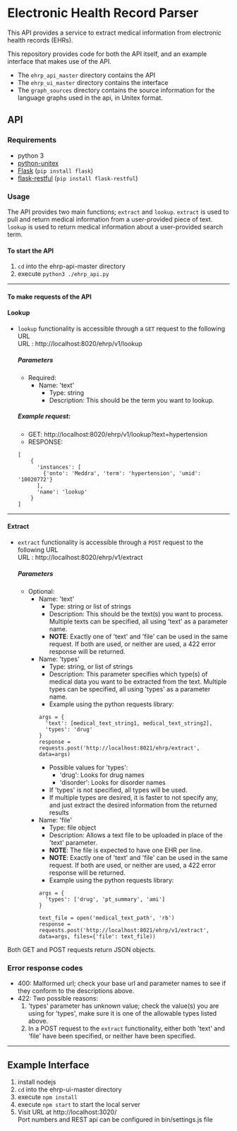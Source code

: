 # Electronic Health Record Parser
This API provides a service to extract medical information from electronic health records (EHRs).<br>

This repository provides code for both the API itself, and an example interface that makes use of the API.
+ The `ehrp_api_master` directory contains the API
+ The `ehrp_ui_master` directory contains the interface
+ The `graph_sources` directory contains the source information for the language graphs used in the api, in Unitex format.

## API
### Requirements
+ python 3
+ [python-unitex](https://github.com/patwat/python-unitex)
+ [Flask](https://flask.palletsprojects.com/en/1.1.x/installation/#install-flask) (`pip install flask`)
+ [flask-restful](https://flask-restful.readthedocs.io/en/latest/installation.html) (`pip install flask-restful`)

### Usage
The API provides two main functions; `extract` and `lookup`. `extract` is used to pull and return medical information from a user-provided piece of text. `lookup` is used to return medical information about a user-provided search term.

#### To start the API
1. `cd` into the ehrp-api-master directory
2. execute `python3 ./ehrp_api.py`

___
#### To make requests of the API

  #### Lookup
  + `lookup` functionality is accessible through a `GET` request to the following URL<br>
    URL : http://localhost:8020/ehrp/v1/lookup<br>
    ##### Parameters
    + Required:<br>
      + Name: 'text'
        + Type: string
        + Description: This should be the term you want to lookup.<br>

    ##### Example request:
    + GET: http://localhost:8020/ehrp/v1/lookup?text=hypertension
    + RESPONSE:<br>
    ```
    [
        {
          'instances': [
            {'onto': 'Meddra', 'term': 'hypertension', 'umid': '10020772'}
          ],
          'name': 'lookup'
        }
    ]
    ```
___

#### Extract
  + `extract` functionality is accessible through a `POST` request to the following URL<br>
    URL : http://localhost:8020/ehrp/v1/extract
    ##### Parameters
    + Optional:
      + Name: 'text'
        + Type: string or list of strings
        + Description: This should be the text(s) you want to process. Multiple texts can be specified, all using 'text' as a parameter name.
        + **NOTE**: Exactly one of 'text' and 'file' can be used in the same request. If both are used, or neither are used, a 422 error response will be returned.
      + Name: 'types'
        + Type: string, or list of strings
        + Description: This parameter specifies which type(s) of medical data you want to be extracted from the text. Multiple types can be specified, all using 'types' as a parameter name.
        + Example using the python requests library:<br>
        ```
        args = {
          'text': [medical_text_string1, medical_text_string2],
          'types': 'drug'
        }
        response = requests.post('http://localhost:8021/ehrp/extract', data=args)
        ```
        + Possible values for 'types':  
          + 'drug': Looks for drug names
          + 'disorder': Looks for disorder names
        + If 'types' is not specified, all types will be used.
        + If multiple types are desired, it is faster to not specify any, and just extract the desired information from the returned results
      + Name: 'file'
        + Type: file object
        + Description: Allows a text file to be uploaded in place of the 'text' parameter.
        + **NOTE**: The file is expected to have one EHR per line.
        + **NOTE**: Exactly one of 'text' and 'file' can be used in the same request. If both are used, or neither are used, a 422 error response will be returned.
        + Example using the python requests library:
        ```
        args = {
          'types': ['drug', 'pt_summary', 'ami']
        }
        
        text_file = open('medical_text_path', 'rb')
        response = requests.post('http://localhost:8021/ehrp/v1/extract', data=args, files={'file': text_file))
        ```

Both GET and POST requests return JSON objects.

### Error response codes
* 400: Malformed url; check your base url and parameter names to see if they conform to the descriptions above.
* 422: Two possible reasons:
  1. 'types' parameter has unknown value; check the value(s) you are using for 'types', make sure it is one of the allowable types listed above.
  2. In a POST request to the `extract` functionality, either both 'text' and 'file' have been specified, or neither have been specified.




___
## Example Interface
1. install nodejs
2. `cd` into the ehrp-ui-master directory
3. execute `npm install`
4. execute `npm start` to start the local server
5. Visit URL at http://localhost:3020/<br>
Port numbers and REST api can be configured in bin/settings.js file
